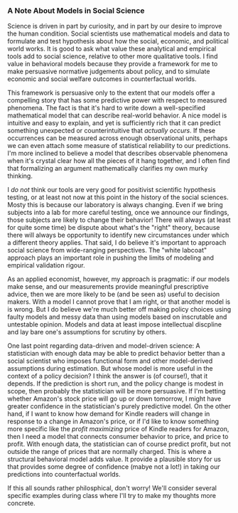 ### A Note About Models in Social Science

Science is driven in part by curiosity, and in part by our desire to improve
the human condition. Social scientists use mathematical  models and data to
formulate and test hypothesis about how the social, economic, and political
world works. It is good to ask what value these analytical and empirical tools
add to social science, relative to other more qualitative tools. I find value
in behavioral models because they provide a framework for me to make persuasive
normative judgements about policy, and to simulate economic and social welfare
outcomes in counterfactual worlds.

This framework is persuasive only to the extent that our models offer a
compelling story that has some predictive power with respect to measured
phenomena. The fact is that it's hard to write down a well-specified
mathematical model that can describe real-world behavior. A nice model is
intuitive and easy to explain, and yet is sufficiently rich that it can predict
something unexpected or counterintuitive that *actually occurs*. If these
occurrences can be measured across enough observational units, perhaps we can
even attach some measure of statistical reliability to our predictions. I'm
more inclined to believe a model that describes observable phenomena when it's
crystal clear how all the pieces of it hang together, and I often find that
formalizing an argument mathematically clarifies my own murky thinking.

I *do not* think our tools are very good for positivist scientific hypothesis
testing, or at least not now at this point in the history of the social
sciences. Mosty this is because our laboratory is always changing. Even if we
bring subjects into a lab for more careful testing, once we announce our
findings, those subjects are likely to change their behavior! There will always
(at least for quite some time) be dispute about what's the "right" theory,
because there will always be opportunity to identify new circumstances under
which a different theory applies. That said, I do believe it's important to
approach social science from wide-ranging perspectives. The "white labcoat"
approach plays an important role in pushing the limits of modeling and
empirical validation rigour.

As an applied economist, however, my approach is pragmatic: if our models make
sense, and our measurements provide meaningful prescriptive advice, then we are
more likely to be (and be seen as) useful to decision makers. With a model I
cannot prove that I am right, or that another model is is wrong. But I do
believe we're much better off making policy choices using faulty models and
messy data than using models based on inscrutable and untestable opinion.
Models and data at least impose intellectual discpline and lay bare one's
assumptions for scrutiny by others.

One last point regarding data-driven and model-driven science: A statistician
with enough data may be able to predict behavior better than a social scientist
who imposes functional form and other model-derived assumptions during
estimation. But whose model is more useful in the context of a policy decision?
I think the answer is (of course!), that it depends. If the prediction is short
run, and the policy change is modest in scope, then probably the statistician
will be more persuasive. If I'm betting whether Amazon's stock price will go
up or down tomorrow, I might have greater confidence in the statistician's
purely predictive model. On the other hand, if I want to know how demand for
Kindle readers will change in response to a change in Amazon's price, or if I'd
like to know something more specific like the *profit maximizing* price of
Kindle readers for Amazon, then I need a model that connects consumer behavior
to price, and price to profit. With enough data, the statistician can of course
predict profit, but not outside the range of prices that are normally charged.
This is where a structural behavioral model adds value. It provide a plausible
story for us that provides some degree of confidence (mabye not a lot!) in
taking our predictions into counterfactual worlds.

If this all sounds rather philosphical, don't worry! We'll consider several
specific examples during class where I'll try to make my thoughts more
concrete.